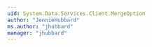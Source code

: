 ```yaml
---
uid: System.Data.Services.Client.MergeOption
author: "JennieHubbard"
ms.author: "jhubbard"
manager: "jhubbard"
---
```

